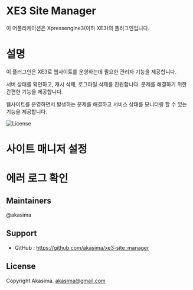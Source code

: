 # XE3 Site Manager
이 어플리케이션은 Xpressengine3(이하 XE3)의 플러그인입니다.

# 설명
이 플러그인은 XE3로 웹사이트를 운영하는데 필요한 관리자 기능을 제공합니다.

서버 상태를 확인하고, 캐시 삭제, 로그파일 삭제를 진원합니다.
문제를 해결하기 위한 간편한 기능을 제공합니다.

웹사이트를 운영하면서 발생하는 문제를 해결하고 서비스 상태를 모니터링 할 수 있는 기능을 제공합니다.

![License](http://img.shields.io/badge/license-GNU%20LGPL-brightgreen.svg)

# 사이트 매니저 설정

# 에러 로그 확인

## Maintainers
@akasima

## Support
* GitHub : https://github.com/akasima/xe3-site_manager

## License
Copyright Akasima. <akasima@gmail.com>

